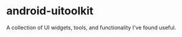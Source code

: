 android-uitoolkit
=================

A collection of UI widgets, tools, and functionality I've found useful.